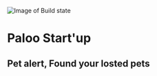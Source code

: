 ![Image of Build state](https://travis-ci.org/Mama59/paloo.svg?branch=master)
# Paloo Start'up  


## Pet alert, Found your losted pets
